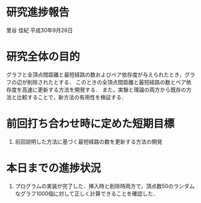 研究進捗報告
================
里谷 佳紀
平成30年9月26日

# 研究全体の目的

グラフと全頂点間距離と最短経路の数およびペア依存度が与えられたとき，グラフの辺が削除されたとする．
このときの全頂点間距離と最短経路の数とペア依存度を高速に更新する方法を開発する．
また，実験と理論の両方から既存の方法と比較することで，新方法の有用性を検証する．

# 前回打ち合わせ時に定めた短期目標

1.  前回説明した方法に基づく最短経路の数を更新する方法の開発

# 本日までの進捗状況

1.  プログラムの実装が完了した．挿入時と削除時両方で，頂点数50のランダムなグラフ1000個に対して正しく計算できることを確認した．
